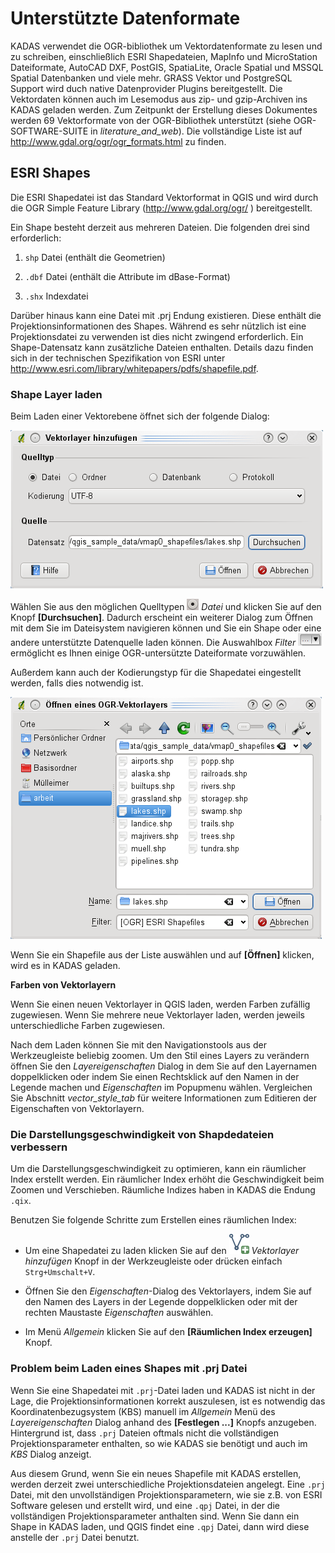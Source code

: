 # Unterstützte Datenformate <a name="#supported-data-formats"></a>

KADAS verwendet die OGR-bibliothek um Vektordatenformate zu lesen und zu schreiben, einschließlich ESRI Shapedateien, MapInfo und MicroStation Dateiformate, AutoCAD DXF, PostGIS, SpatiaLite, Oracle Spatial und MSSQL Spatial Datenbanken und viele mehr. GRASS Vektor und PostgreSQL Support wird duch native Datenprovider Plugins bereitgestellt. Die Vektordaten können auch im Lesemodus aus zip- und gzip-Archiven ins KADAS geladen werden. Zum Zeitpunkt der Erstellung dieses Dokumentes werden 69 Vektorformate von der OGR-Bibliothek unterstützt (siehe OGR-SOFTWARE-SUITE in *literature\_and\_web*). Die vollständige Liste ist auf <a href="http://www.gdal.org/ogr/ogr_formats.html">http://www.gdal.org/ogr/ogr_formats.html</a> zu finden.


## ESRI Shapes <a name="#esri-shapefiles"></a>

Die ESRI Shapedatei ist das Standard Vektorformat in QGIS und wird durch die <span id="index-5"></span>OGR Simple Feature Library (<a href="http://www.gdal.org/ogr/">http://www.gdal.org/ogr/</a> ) bereitgestellt.

Ein Shape besteht derzeit aus mehreren Dateien. Die folgenden drei sind erforderlich:

1.  `shp` Datei (enthält die Geometrien)

2.  `.dbf` Datei (enthält die Attribute im dBase-Format)

3.  `.shx` Indexdatei

Darüber hinaus kann eine Datei mit .prj Endung existieren. Diese enthält die Projektionsinformationen des Shapes. Während es sehr nützlich ist eine Projektionsdatei zu verwenden ist dies nicht zwingend erforderlich. Ein Shape-Datensatz kann zusätzliche Dateien enthalten. Details dazu finden sich in der technischen Spezifikation von ESRI unter <a href="http://www.esri.com/library/whitepapers/pdfs/shapefile.pdf">http://www.esri.com/library/whitepapers/pdfs/shapefile.pdf</a>.


### Shape Layer laden <a name="#loading-a-shapefile"></a>

Beim Laden einer Vektorebene öffnet sich der folgende Dialog:

![](../../../images/addvectorlayerdialog.png)

Wählen Sie aus den möglichen Quelltypen ![radiobuttonon](../../../images/radiobuttonon.png) *Datei* und klicken Sie auf den Knopf **\[Durchsuchen\]**. Dadurch erscheint ein weiterer Dialog zum Öffnen mit dem Sie im Dateisystem navigieren können und Sie ein Shape oder eine andere unterstützte Datenquelle laden können. Die Auswahlbox *Filter* <img src="../../../images/selectstring.png" /> ermöglicht es Ihnen einige OGR-untersützte Dateiformate vorzuwählen.

Außerdem kann auch der Kodierungstyp für die Shapedatei eingestellt werden, falls dies notwendig ist.

![](../../../images/shapefileopendialog.png)

Wenn Sie ein Shapefile aus der Liste auswählen und auf **\[Öffnen\]** klicken, wird es in KADAS geladen.

**Farben von Vektorlayern**

Wenn Sie einen neuen Vektorlayer in QGIS laden, werden Farben zufällig zugewiesen. Wenn Sie mehrere neue Vektorlayer laden, werden jeweils unterschiedliche Farben zugewiesen.

Nach dem Laden können Sie mit den Navigationstools aus der Werkzeugleiste beliebig zoomen. Um den Stil eines Layers zu verändern öffnen Sie den *Layereigenschaften* Dialog in dem Sie auf den Layernamen doppelklicken oder indem Sie einen Rechtsklick auf den Namen in der Legende machen und *Eigenschaften* im Popupmenu wählen. Vergleichen Sie Abschnitt *vector\_style\_tab* für weitere Informationen zum Editieren der Eigenschaften von Vektorlayern.

### Die Darstellungsgeschwindigkeit von Shapdedateien verbessern <a name="#improving-performance-for-shapefiles"></a>

Um die Darstellungsgeschwindigkeit zu optimieren, kann ein räumlicher Index erstellt werden. Ein räumlicher Index erhöht die Geschwindigkeit beim Zoomen und Verschieben. Räumliche Indizes haben in KADAS die Endung `.qix`.

Benutzen Sie folgende Schritte zum Erstellen eines räumlichen Index:

-   Um eine Shapedatei zu laden klicken Sie auf den <img src="../../../images/mActionAddOgrLayer.png" /> *Vektorlayer hinzufügen* Knopf in der Werkzeugleiste oder drücken einfach `Strg+Umschalt+V`.

-   Öffnen Sie den *Eigenschaften*-Dialog des Vektorlayers, indem Sie auf den Namen des Layers in der Legende doppelklicken oder mit der rechten Maustaste *Eigenschaften* auswählen.

-   Im Menü *Allgemein* klicken Sie auf den **\[Räumlichen Index erzeugen\]** Knopf.

### Problem beim Laden eines Shapes mit .prj Datei <a name="#problem-loading-a-shape-prj-file"></a>

Wenn Sie eine Shapedatei mit `.prj`-Datei laden und KADAS ist nicht in der Lage, die Projektionsinformationen korrekt auszulesen, ist es notwendig das Koordinatenbezugsystem (KBS) manuell im *Allgemein* Menü des *Layereigenschaften* Dialog anhand des **\[Festlegen ...\]** Knopfs anzugeben. Hintergrund ist, dass `.prj` Dateien oftmals nicht die vollständigen Projektionsparameter enthalten, so wie KADAS sie benötigt und auch im *KBS* Dialog anzeigt.

Aus diesem Grund, wenn Sie ein neues Shapefile mit KADAS erstellen, werden derzeit zwei unterschiedliche Projektionsdateien angelegt. Eine `.prj` Datei, mit den unvollständigen Projektionsparametern, wie sie z.B. von ESRI Software gelesen und erstellt wird, und eine `.qpj` Datei, in der die vollständigen Projektionsparameter anthalten sind. Wenn Sie dann ein Shape in KADAS laden, und QGIS findet eine `.qpj` Datei, dann wird diese anstelle der `.prj` Datei benutzt.

